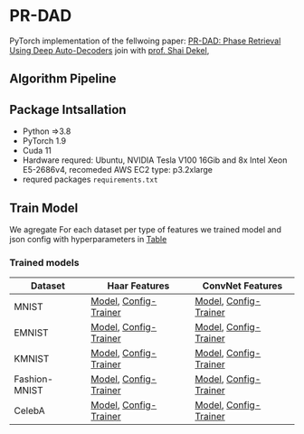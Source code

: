 # PR-DAD
PyTorch implementation of the fellwoing paper: [PR-DAD: Phase Retrieval Using Deep Auto-Decoders](https://www.shaidekel.com/_files/ugd/1de1d9_54de55d7e23c49e091bd4b6aaa2ecf05.pdf) join with [prof. Shai Dekel](https://www.shaidekel.com/), 
<!-- ## Overview -->

## Algorithm Pipeline
## Package Intsallation
 - Python =>3.8
 - PyTorch 1.9
 - Cuda 11
 - Hardware requred: Ubuntu, NVIDIA Tesla V100 16Gib and 8x Intel Xeon E5-2686v4, recomeded AWS EC2 type: p3.2xlarge
 - requred packages `requirements.txt`
## Train Model
We agregate For each dataset per type of features we trained model and json config with hyperparameters in [Table](https://github.com/gugas81/pr-dad/edit/master/README.md#trained-models)

### Trained models

| Dataset | Haar Features  | ConvNet Features  | 
| --- | --- | --- |
| MNIST | [Model](https://pr-dad.s3.amazonaws.com/mnist/2022_02_01_19_22_47-ae-features-prediction-mnist-rfft-pad-wavelet-ae-haar-deep3-no-ref-net-dwt-coeff-loss-special.pt), [Config-Trainer](https://pr-dad.s3.amazonaws.com/mnist/2022_02_01_19_22_47-ae-features-prediction-mnist-rfft-pad-wavelet-ae-haar-deep3-no-ref-net-dwt-coeff-loss-special.json) | [Model](https://pr-dad.s3.amazonaws.com/mnist/2022_04_09_20_01_43-ae-features-prediction-mnist-pad050-features64-int-f-128-spetial-pred-epoch100.pt), [Config-Trainer](https://pr-dad.s3.amazonaws.com/mnist/2022_04_09_20_01_43-ae-features-prediction-mnist-pad050-features64-int-f-128-spetial-pred-epoch100.json)|
| EMNIST | [Model](https://pr-dad.s3.amazonaws.com/emnist/2022_02_27_20_26_49-ae-features-prediction-emnist-rfft-pad05-no-gan-no-refnet-prelu-spec-norm0125-spetial-wavelet-haar.pt), [Config-Trainer](https://pr-dad.s3.amazonaws.com/emnist/2022_02_27_20_26_49-ae-features-prediction-emnist-rfft-pad05-no-gan-no-refnet-prelu-spec-norm0125-spetial-wavelet-haar.json) | [Model](https://pr-dad.s3.amazonaws.com/emnist/2022_01_02_13_54_52-ae-features-prediction-emnist-rfft-pad05-no-gan-prelu-dct-out-spec-norm025-ae-train.pt), [Config-Trainer](https://pr-dad.s3.amazonaws.com/emnist/2022_01_02_13_54_52-ae-features-prediction-emnist-rfft-pad05-no-gan-prelu-dct-out-spec-norm025-ae-train.json)|
| KMNIST | [Model](https://pr-dad.s3.amazonaws.com/kmnist/022_02_14_10_25_22-ae-features-prediction-kmnist-rfft-pad05-no-gan-predict-conv-block-lmabda-recon-magl160-activ-fc-prelu-spetial.pt), [Config-Trainer](https://pr-dad.s3.amazonaws.com/kmnist/2022_02_14_10_25_22-ae-features-prediction-kmnist-rfft-pad05-no-gan-predict-conv-block-lmabda-recon-magl160-activ-fc-prelu-spetial.json) | [Model](https://pr-dad.s3.amazonaws.com/kmnist/022_02_14_10_25_22-ae-features-prediction-kmnist-rfft-pad05-no-gan-predict-conv-block-lmabda-recon-magl160-activ-fc-prelu-spetial.pt), [Config-Trainer](https://pr-dad.s3.amazonaws.com/kmnist/2022_02_14_10_25_22-ae-features-prediction-kmnist-rfft-pad05-no-gan-predict-conv-block-lmabda-recon-magl160-activ-fc-prelu-spetial.json)|
| Fashion-MNIST | [Model](https://pr-dad.s3.amazonaws.com/fashion-mnist/2022_01_30_22_49_05-ae-features-prediction-fashion-mnist-rfft-fc-relu-augprob025-pad025-wavelet-ae-haar-deep5-no-gan-special-lmbdaf-40.pt), [Config-Trainer](https://pr-dad.s3.amazonaws.com/fashion-mnist/2022_01_30_22_49_05-ae-features-prediction-fashion-mnist-rfft-fc-relu-augprob025-pad025-wavelet-ae-haar-deep5-no-gan-special-lmbdaf-40.json) | [Model](https://pr-dad.s3.amazonaws.com/fashion-mnist/022_01_11_11_13_13-ae-features-prediction-fashion-mnist-rfft-fc-prelu-dct-scale025-augprob025-pad025-decoder-finetune-no-gan-with-ref-unet-lr5e-06.pt), [Config-Trainer](https://pr-dad.s3.amazonaws.com/fashion-mnist/2022_01_11_11_13_13-ae-features-prediction-fashion-mnist-rfft-fc-prelu-dct-scale025-augprob025-pad025-decoder-finetune-no-gan-with-ref-unet-lr5e-06.json)|
| CelebA | [Model](https://pr-dad.s3.amazonaws.com/celeba64/2022_02_05_17_05_24-ae-features-prediction-celeba-celeb64-cop-rfft-f-predict-ae256-fc_multi-coeff2-nogan-batch-tr64-use_aug_tr_with_small_gamma_correct_prob050-inter-activ-relu-wavelet-ae-haar-deep5-specail.pt), [Config-Trainer](https://pr-dad.s3.amazonaws.com/celeba64/2022_02_05_17_05_24-ae-features-prediction-celeba-celeb64-cop-rfft-f-predict-ae256-fc_multi-coeff2-nogan-batch-tr64-use_aug_tr_with_small_gamma_correct_prob050-inter-activ-relu-wavelet-ae-haar-deep5-specail.json) | [Model](https://pr-dad.s3.amazonaws.com/celeba64/2022_02_08_22_38_38-ae-features-prediction-celeba-celeb64crop-rfft-f-predict-ae256-fc_multi-coeff2-nogan-batch-tr64-use_aug_tr_with_small_gamma_correct_prob050-inter-activ-relu-special-decoder-finetune.pt), [Config-Trainer](https://pr-dad.s3.amazonaws.com/celeba64/2022_02_08_22_38_38-ae-features-prediction-celeba-celeb64crop-rfft-f-predict-ae256-fc_multi-coeff2-nogan-batch-tr64-use_aug_tr_with_small_gamma_correct_prob050-inter-activ-relu-special-decoder-finetune.json)|
